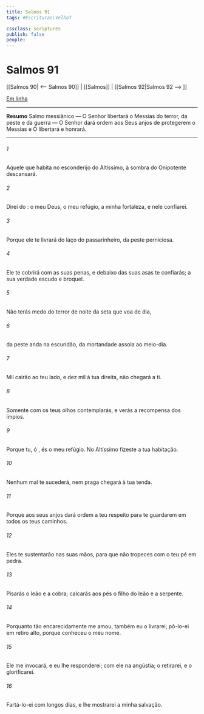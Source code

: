 ```yaml
---
title: Salmos 91
tags: #Escrituras\VelhoT

cssclass: scriptures
publish: false
people:
---
```


# Salmos 91
[[Salmos 90| <-- Salmos 90]] | [[Salmos]] | [[Salmos 92|Salmos 92 --> ]]

[Em linha](https://churchofjesuschrist.org/study/scriptures/ot/ps/91?lang=por)

---
__Resumo__
Salmo messiânico — O Senhor libertará o Messias do terror, da peste e da guerra — O Senhor dará ordem aos Seus anjos de protegerem o Messias e O libertará e honrará.

---
###### 1 
Aquele que habita no esconderijo do Altíssimo, à sombra do Onipotente descansará.

###### 2 
Direi do :  o meu Deus, o meu refúgio, a minha fortaleza, e nele confiarei.

###### 3 
Porque ele te livrará do laço do passarinheiro,  da peste perniciosa.

###### 4 
Ele te cobrirá com as suas penas, e debaixo das suas asas te confiarás; a sua verdade  escudo e broquel.

###### 5 
Não terás medo do terror de noite  da seta que voa de dia,

###### 6 
 da peste  anda na escuridão,  da mortandade  assola ao meio-dia.

###### 7 
Mil cairão ao teu lado, e dez mil à tua direita,  não chegará a ti.

###### 8 
Somente com os teus olhos contemplarás, e verás a recompensa dos ímpios.

###### 9 
Porque tu, ó , és o meu refúgio. No Altíssimo fizeste a tua habitação.

###### 10 
Nenhum mal te sucederá, nem praga  chegará à tua tenda.

###### 11 
Porque aos seus anjos dará ordem a teu respeito para te guardarem em todos os teus caminhos.

###### 12 
Eles te sustentarão nas suas mãos, para que não tropeces com o teu pé em pedra.

###### 13 
Pisarás o leão e a cobra; calcarás aos pés o filho do leão e a serpente.

###### 14 
Porquanto tão encarecidamente me amou, também eu o livrarei; pô-lo-ei em retiro alto, porque conheceu o meu nome.

###### 15 
Ele me invocará, e eu lhe responderei;  com ele na angústia;  o retirarei, e o glorificarei.

###### 16 
Fartá-lo-ei com longos dias, e lhe mostrarei a minha salvação.

